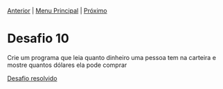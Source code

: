 [Anterior](Desafio009.md) | [Menu Principal](/README.md/) | [Próximo](desafio011.md)

# Desafio 10

Crie um programa que leia quanto dinheiro uma pessoa tem na carteira e mostre quantos dólares ela pode comprar

[Desafio resolvido](/Desafios/desafio010.py/)